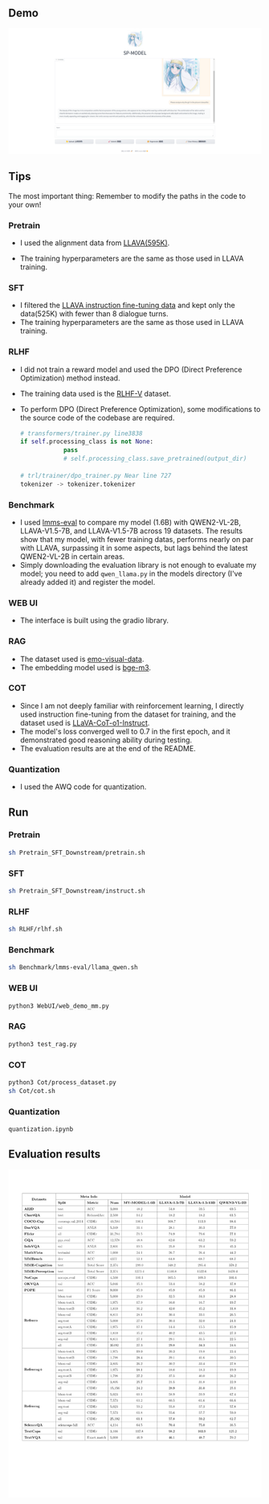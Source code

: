 ## Demo

![webui](Figs/web.png)

## Tips

The most important thing: Remember to modify the paths in the code to your own!

### Pretrain

- I used the alignment data from [LLAVA(595K)](https://huggingface.co/datasets/liuhaotian/LLaVA-Instruct-150K).

- The training hyperparameters are the same as those used in LLAVA training.

### SFT

- I filtered the [LLAVA instruction fine-tuning data](https://huggingface.co/datasets/liuhaotian/LLaVA-Instruct-150K) and kept only the data(525K) with fewer than 8 dialogue turns.
- The training hyperparameters are the same as those used in LLAVA training.

### RLHF

- I did not train a reward model and used the DPO (Direct Preference Optimization) method instead.

- The training data used is the [RLHF-V](https://huggingface.co/datasets/openbmb/RLHF-V-Dataset) dataset.

- To perform DPO (Direct Preference Optimization), some modifications to the source code of the codebase are required.

  ```python
  # transformers/trainer.py line3838        
  if self.processing_class is not None:
              pass
              # self.processing_class.save_pretrained(output_dir)
          
  # trl/trainer/dpo_trainer.py Near line 727
  tokenizer -> tokenizer.tokenizer
  
  ```

### Benchmark

- I used [lmms-eval](https://github.com/EvolvingLMMs-Lab/lmms-eval) to compare my model (1.6B) with QWEN2-VL-2B, LLAVA-V1.5-7B, and LLAVA-V1.5-7B across 19 datasets. The results show that my model, with fewer training datas, performs nearly on par with LLAVA, surpassing it in some aspects, but lags behind the latest QWEN2-VL-2B in certain areas.
- Simply downloading the evaluation library is not enough to evaluate my model; you need to add `qwen_llama.py` in the models directory (I've already added it) and register the model.

### WEB UI

- The interface is built using the gradio library.

### RAG

- The dataset used is [emo-visual-data](https://github.com/LLM-Red-Team/emo-visual-data/tree/master?tab=readme-ov-file).
- The embedding model used is [bge-m3](https://huggingface.co/BAAI/bge-m3).

### COT

- Since I am not deeply familiar with reinforcement learning, I directly used instruction fine-tuning from the dataset for training, and the dataset used is [LLaVA-CoT-o1-Instruct](https://huggingface.co/datasets/5CD-AI/LLaVA-CoT-o1-Instruct).
- The model's loss converged well to 0.7 in the first epoch, and it demonstrated good reasoning ability during testing.
- The evaluation results are at the end of the README.
 
### Quantization

- I used the AWQ code for quantization.

## Run

### Pretrain

```sh
sh Pretrain_SFT_Downstream/pretrain.sh
```

### SFT

```sh
sh Pretrain_SFT_Downstream/instruct.sh
```

### RLHF

```sh
sh RLHF/rlhf.sh
```

### Benchmark

```sh
sh Benchmark/lmms-eval/llama_qwen.sh
```

### WEB UI

```sh
python3 WebUI/web_demo_mm.py
```

### RAG

```sh
python3 test_rag.py
```

### COT

```sh
python3 Cot/process_dataset.py
sh Cot/cot.sh
```

### Quantization

```sh
quantization.ipynb
```

## Evaluation results
![benchmark](Figs/benchmark.png)
